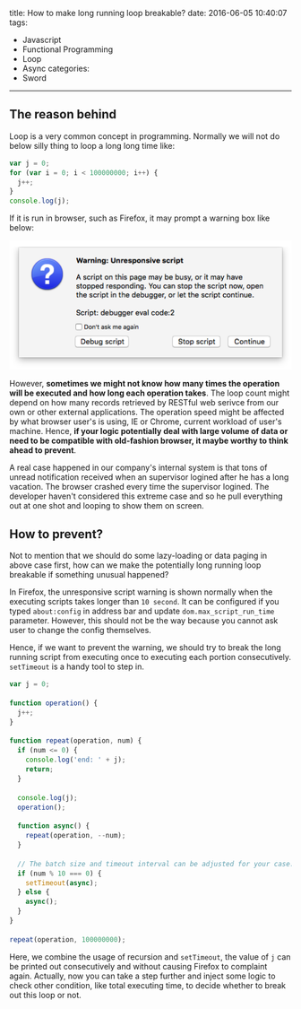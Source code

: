title: How to make long running loop breakable?
date: 2016-06-05 10:40:07
tags:
  - Javascript
  - Functional Programming
  - Loop
  - Async
categories:
  - Sword
---

## The reason behind

Loop is a very common concept in programming.  Normally we will not do below silly thing to loop a long long time like:  

```javascript
var j = 0;
for (var i = 0; i < 100000000; i++) {
  j++;
}
console.log(j);
```

If it is run in browser, such as Firefox, it may prompt a warning box like below:  

<img alt="Firefox script not responsive warning" src="https://raw.githubusercontent.com/kenspirit/blog-cdn-data/master/firefox_script_not_responsive_warning.png"/>

However, **sometimes we might not know how many times the operation will be executed and how long each operation takes**.  The loop count might depend on how many records retrieved by RESTful web serivce from our own or other external applications.  The operation speed might be affected by what browser user's is using, IE or Chrome, current workload of user's machine.  Hence, **if your logic potentially deal with large volume of data or need to be compatible with old-fashion browser, it maybe worthy to think ahead to prevent**.

A real case happened in our company's internal system is that tons of unread notification received when an supervisor logined after he has a long vacation. The browser crashed every time the supervisor logined.  The developer haven't considered this extreme case and so he pull everything out at one shot and looping to show them on screen.

## How to prevent?

Not to mention that we should do some lazy-loading or data paging in above case first, how can we make the potentially long running loop breakable if something unusual happened?

In Firefox, the unresponsive script warning is shown normally when the executing scripts takes longer than `10 second`.  It can be configured if you typed `about:config` in address bar and update `dom.max_script_run_time` parameter.  However, this should not be the way because you cannot ask user to change the config themselves.

Hence, if we want to prevent the warning, we should try to break the long running script from executing once to executing each portion consecutively.  `setTimeout` is a handy tool to step in.

```javascript
var j = 0;

function operation() {
  j++;
}

function repeat(operation, num) {
  if (num <= 0) {
    console.log('end: ' + j);
    return;
  }

  console.log(j);
  operation();

  function async() {
    repeat(operation, --num);
  }

  // The batch size and timeout interval can be adjusted for your case.
  if (num % 10 === 0) {
    setTimeout(async);
  } else {
    async();
  }
}

repeat(operation, 100000000);
```

Here, we combine the usage of recursion and `setTimeout`, the value of `j` can be printed out consecutively and without causing Firefox to complaint again.  Actually, now you can take a step further and inject some logic to check other condition, like total executing time, to decide whether to break out this loop or not.
